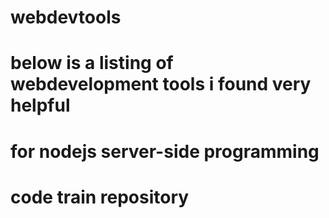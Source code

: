 # webdevtools

# below is a listing of webdevelopment tools i found very helpful

# for nodejs server-side programming


# code train repository


